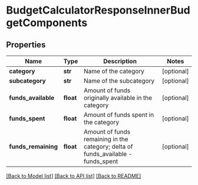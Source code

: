 # BudgetCalculatorResponseInnerBudgetComponents

## Properties
Name | Type | Description | Notes
------------ | ------------- | ------------- | -------------
**category** | **str** | Name of the category | [optional] 
**subcategory** | **str** | Name of the subcategory | [optional] 
**funds_available** | **float** | Amount of funds originally available in the category | [optional] 
**funds_spent** | **float** | Amount of funds spent in the category | [optional] 
**funds_remaining** | **float** | Amount of funds remaining in the category; delta of funds_available - funds_spent | [optional] 

[[Back to Model list]](../README.md#documentation-for-models) [[Back to API list]](../README.md#documentation-for-api-endpoints) [[Back to README]](../README.md)


